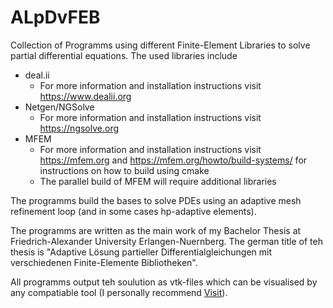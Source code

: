 # ALpDvFEB
Collection of Programms using different Finite-Element Libraries to solve partial differential equations.
The used libraries include 
- deal.ii
  - For more information and installation instructions visit <https://www.dealii.org>
- Netgen/NGSolve
  - For more information and installation instructions visit <https://ngsolve.org>
- MFEM
  - For more information and installation instructions visit <https://mfem.org> and <https://mfem.org/howto/build-systems/> for instructions on how to build using cmake
  - The parallel build of MFEM will require additional libraries

The programms build the bases to solve PDEs using an adaptive mesh refinement loop (and in some cases hp-adaptive elements).

The programms are written as the main work of my Bachelor Thesis at Friedrich-Alexander University Erlangen-Nuernberg. The german title of teh thesis is "Adaptive Lösung partieller Differentialgleichungen mit verschiedenen Finite-Elemente Bibliotheken".

All programms output teh soulution as vtk-files which can be visualised by any compatiable tool (I personally recommend [Visit](https://visit-dav.github.io/visit-website/index.html)).

